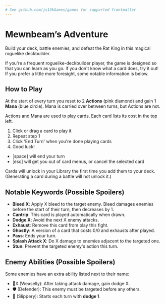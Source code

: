 ```yaml
---
# See github.com/js13kGames/games for supported frontmatter
---
```

# Mewnbeam’s Adventure

Build your deck, battle enemies, and defeat the Rat King in this magical roguelike deckbuilder.

If you're a frequent roguelike-deckbuilder player, the game is designed so that you can learn as you go. If you don't know what a card does, try it out! If you prefer a little more foresight, some notable information is below.

## How to Play

At the start of every turn you reset to 2 **Actions** (pink diamond) and gain 1 **Mana** (blue circle). Mana is carried over between turns, but Actions are not.

Actions and Mana are used to play cards. Each card lists its cost in the top left.

1. Click or drag a card to play it
2. Repeat step 1
3. Click 'End Turn' when you're done playing cards
4. Good luck!

* [space] will end your turn
* [esc] will get you out of card menus, or cancel the selected card

Cards will unlock in your Library the first time you add them to your deck. (Generating a card during a battle will not unlock it.)

## Notable Keywords (Possible Spoilers)
* **Bleed X**: Apply X bleed to the target enemy. Bleed damages enemies before the start of their turn, then decreases by 1.
* **Cantrip**: This card is played automatically when drawn.
* **Dodge X**: Avoid the next X enemy attacks.
* **Exhaust**: Remove this card from play this fight.
* **Ghostly**: A version of a card that costs 0/0 and exhausts after played.
* **Pass**: Ends your turn.
* **Splash Attack X**: Do X damage to enemies adjacent to the targeted one.
* **Stun**: Prevent the targeted enemy's action this turn.

## Enemy Abilities (Possible Spoilers)
Some enemies have an extra ability listed next to their name:
* 🛑X (Weaselly): After taking attack damage, gain dodge X.
* 🛡️ (Defender): This enemy must be targeted before any others.
* 🐍 (Slippery): Starts each turn with **dodge 1**.